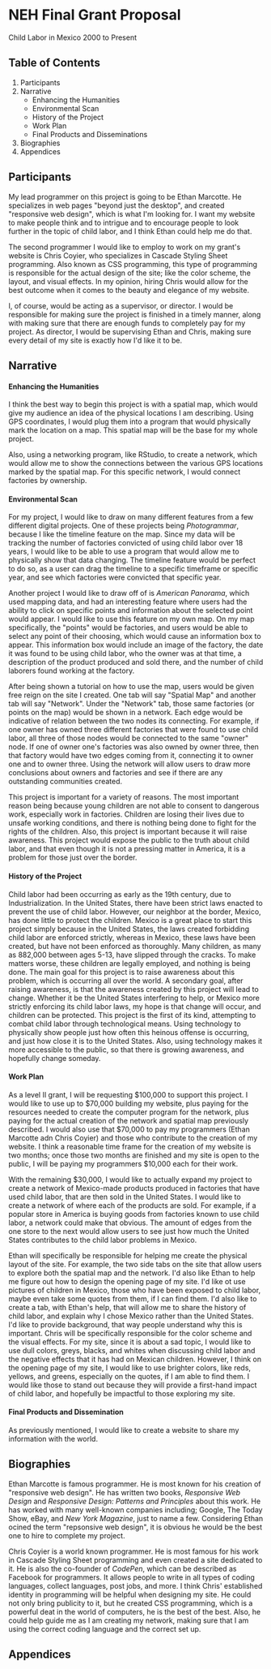# NEH Final Grant Proposal
Child Labor in Mexico 2000 to Present
## Table of Contents
1. Participants
2. Narrative
   * Enhancing the Humanities
   * Environmental Scan
   * History of the Project
   * Work Plan
   * Final Products and Disseminations
3. Biographies
4. Appendices
## Participants
  My lead programmer on this project is going to be Ethan Marcotte. He specializes in web pages "beyond just the desktop", and created "responsive web design", which is what I'm looking for. I want my website to make people think and to intrigue and to encourage people to look further in the topic of child labor, and I think Ethan could help me do that.
  
  The second programmer I would like to employ to work on my grant's website is Chris Coyier, who specializes in Cascade Styling Sheet programming. Also known as CSS programming, this type of programming is responsible for the actual design of the site; like the color scheme, the layout, and visual effects. In my opinion, hiring Chris would allow for the best outcome when it comes to the beauty and elegance of my website.
  
  I, of course, would be acting as a supervisor, or director. I would be responsible for making sure the project is finished in a timely manner, along with making sure that there are enough funds to completely pay for my project. As director, I would be supervising Ethan and Chris, making sure every detail of my site is exactly how I'd like it to be.
## Narrative
#### Enhancing the Humanities
  I think the best way to begin this project is with a spatial map, which would give my audience an idea of the physical locations I am describing. Using GPS coordinates, I would plug them into a program that would physically mark the location on a map. This spatial map will be the base for my whole project.
  
  Also, using a networking program, like RStudio, to create a network, which would allow me to show the connections between the various GPS locations marked by the spatial map. For this specific network, I would connect factories by ownership.
  
#### Environmental Scan
  For my project, I would like to draw on many different features from a few different digital projects. One of these projects being *Photogrammar*, because I like the timeline feature on the map. Since my data will be tracking the number of factories convicted of using child labor over 18 years, I would like to be able to use a program that would allow me to physically show that data changing. The timeline feature would be perfect to do so, as a user can drag the timeline to a specific timeframe or specific year, and see which factories were convicted that specific year.
  
  Another project I would like to draw off of is *American Panorama*, which used mapping data, and had an interesting feature where users had the ability to click on specific points and information about the selected point would appear. I would like to use this feature on my own map. On my map specifically, the "points" would be factories, and users would be able to select any point of their choosing, which would cause an information box to appear. This information box would include an image of the factory, the date it was found to be using child labor, who the owner was at that time, a description of the product produced and sold there, and the number of child laborers found working at the factory.
  
  After being shown a tutorial on how to use the map, users would be given free reign on the site I created. One tab will say "Spatial Map" and another tab will say "Network". Under the "Network" tab, those same factories (or points on the map) would be shown in a network. Each edge would be indicative of relation between the two nodes its connecting. For example, if one owner has owned three different factories that were found to use child labor, all three of those nodes would be connected to the same "owner" node. If one of owner one's factories was also owned by owner three, then that factory would have two edges coming from it, connecting it to owner one and to owner three. Using the network will allow users to draw more conclusions about owners and factories and see if there are any outstanding communities created.
  
  This project is important for a variety of reasons. The most important reason being because young children are not able to consent to dangerous work, especially work in factories. Children are losing their lives due to unsafe working conditions, and there is nothing being done to fight for the rights of the children. Also, this project is important because it will raise awareness. This project would expose the public to the truth about child labor, and that even though it is not a pressing matter in America, it is a problem for those just over the border.
#### History of the Project
  Child labor had been occurring as early as the 19th century, due to Industrialization. In the United States, there have been strict laws enacted to prevent the use of child labor. However, our neighbor at the border, Mexico, has done little to protect the children. Mexico is a great place to start this project simply because in the United States, the laws created forbidding child labor are enforced strictly, whereas in Mexico, these laws have been created, but have not been enforced as thoroughly. Many children, as many as 882,000 between ages 5-13, have slipped through the cracks. To make matters worse, these children are legally employed, and nothing is being done. The main goal for this project is to raise awareness about this problem, which is occurring all over the world. A secondary goal, after raising awareness, is that the awareness created by this project will lead to change. Whether it be the United States interfering to help, or Mexico more strictly enforcing its child labor laws, my hope is that change will occur, and children can be protected. This project is the first of its kind, attempting to combat child labor through technological means. Using technology to physically show people just how often this heinous offense is occurring, and just how close it is to the United States. Also, using technology makes it more accessible to the public, so that there is growing awareness, and hopefully change someday.
#### Work Plan
  As a level II grant, I will be requesting $100,000 to support this project. I would like to use up to $70,000 building my website, plus paying for the resources needed to create the computer program for the network, plus paying for the actual creation of the network and spatial map previously described. I would also use that $70,000 to pay my programmers (Ethan Marcotte adn Chris Coyier) and those who contribute to the creation of my website. I think a reasonable time frame for the creation of my website is two months; once those two months are finished and my site is open to the public, I will be paying my programmers $10,000 each for their work.
  
  With the remaining $30,000, I would like to actually expand my project to create a network of Mexico-made products produced in factories that have used child labor, that are then sold in the United States. I would like to create a network of where each of the products are sold. For example, if a popular store in America is buying goods from factories known to use child labor, a network could make that obvious. The amount of edges from the one store to the next would allow users to see just how much the United States contributes to the child labor problems in Mexico.
  
  Ethan will specifically be responsible for helping me create the physical layout of the site. For example, the two side tabs on the site that allow users to explore both the spatial map and the network. I'd also like Ethan to help me figure out how to design the opening page of my site. I'd like ot use pictures of children in Mexico, those who have been exposed to child labor, maybe even take some quotes from them, if I can find them. I'd also like to create a tab, with Ethan's help, that will allow me to share the history of child labor, and explain why I chose Mexico rather than the United States. I'd like to provide background, that way people understand why this is important.
  Chris will be specifically responsible for the color scheme and the visual effects. For my site, since it is about a sad topic, I would like to use dull colors, greys, blacks, and whites when discussing child labor and the negative effects that it has had on Mexican children. However, I think on the opening page of my site, I would like to use brighter colors, like reds, yellows, and greens, especially on the quotes, if I am able to find them. I would like those to stand out because they will provide a first-hand impact of child labor, and hopefully be impactful to those exploring my site.
#### Final Products and Dissemination
  As previously mentioned, I would like to create a website to share my information with the world. 
## Biographies
  Ethan Marcotte is famous programmer. He is most known for his creation of "responsive web design". He has written two books, *Responsive Web Design* and *Responsive Design: Patterns and Principles* about this work. He has worked with many well-known companies including; Google, The Today Show, eBay, and *New York Magazine*, just to name a few. Considering Ethan ocined the term "repsonsive web design", it is obvious he would be the best one to hire to complete my project.
  
  Chris Coyier is a world known programmer. He is most famous for his work in Cascade Styling Sheet programming and even created a site dedicated to it. He is also the co-founder of *CodePen*, which can be described as Facebook for programmers. It allows people to write in all types of coding languages, collect languages, post jobs, and more. I think Chris' established identity in programming will be helpful when designing my site. He could not only bring publicity to it, but he created CSS programming, which is a powerful deat in the world of computers, he is the best of the best. Also, he could help guide me as I am creating my network, making sure that I am using the correct coding language and the correct set up.
## Appendices
